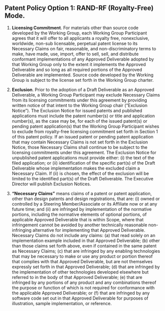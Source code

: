 
## Patent Policy Option 1:  RAND-RF (Royalty-Free) Mode.	

1.	**Licensing Commitment**.  For materials other than source code developed by the Working Group, each Working Group 
      Participant agrees that it will offer to all applicants a royalty free, nonexclusive, worldwide, non-sub licensable, 
      perpetual patent license to its Necessary Claims on fair, reasonable, and non-discriminatory terms to make, have made, 
      use, import, offer to sell, sell, and distribute conformant implementations of any Approved Deliverable adopted by 
      that Working Group only to the extent it implements the Approved Deliverable and so long as all required portions of 
      the Approved Deliverable are implemented.  Source code developed by the Working Group is subject to the license set 
      forth in the Working Group charter.  
      
2.	**Exclusion**.  Prior to the adoption of a Draft Deliverable as an Approved Deliverable, a Working Group Participant may
      exclude Necessary Claims from its licensing commitments under this agreement by providing written notice of that intent 
      to the Working Group chair (“Exclusion Notice”). The Exclusion Notice for issued patents and published applications must 
      include the patent number(s) or title and application number(s), as the case may be, for each of the issued patent(s) or 
      pending patent application(s) that the Working Group Participant wishes to exclude from royalty-free licensing commitment 
      set forth in Section 1 of this patent policy.  If an issued patent or pending patent application that may contain Necessary 
      Claims is not set forth in the Exclusion Notice, those Necessary Claims shall continue to be subject to the licensing 
      commitments under this agreement.  The Exclusion Notice for unpublished patent applications must provide either: (i) the 
      text of the filed application; or (ii) identification of the specific part(s) of the Draft Deliverable whose implementation 
      makes the excluded claim a Necessary Claim.  If (ii) is chosen, the effect of the exclusion will be limited to the identified 
      part(s) of the Draft Deliverable.  The Executive Director will publish Exclusion Notices.
      
3.	**“Necessary Claims”** means claims of a patent or patent application, other than design patents and design registrations, 
      that are: (i) owned or controlled by a Steering Member/Associate or its Affiliate now or at any future time; and (ii) are infringed 
      by implementation of the normative portions, including the normative elements of optional portions, of applicable Approved Deliverable 
      that is within Scope, where that infringement cannot be avoided by another technically reasonable non-infringing alternative for 
      implementing that Approved Deliverable.  Necessary Claims do not include any claims: (a) that read solely on an implementation example 
      included in that Approved Deliverable; (b) other than those claims set forth above, even if contained in the same patent as Necessary 
      Claims; (c) that are infringed by any enabling technologies that may be necessary to make or use any product or portion thereof that 
      complies with that Approved Deliverable, but are not themselves expressly set forth in that Approved Deliverable; (d) that are 
      infringed by the implementation of other technologies developed elsewhere but referred to in the body of that Approved Deliverable; 
      (e) that are infringed by any portions of any product and any combinations thereof the purpose or function of which is not required 
      for conformance with the applicable Approved Deliverable; or (f) that are infringed by any software code set out in that Approved 
      Deliverable for purposes of illustration, sample implementation, or reference.
